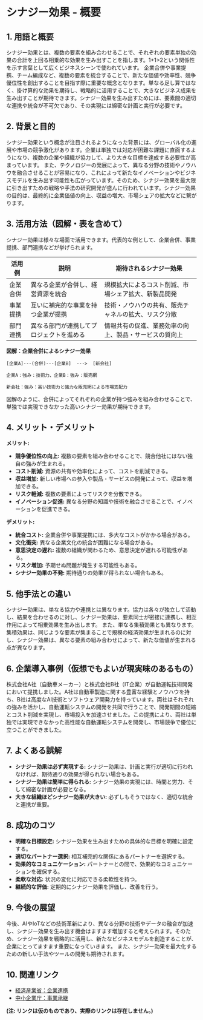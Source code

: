# シナジー効果 - 概要

## 1. 用語と概要

シナジー効果とは、複数の要素を組み合わせることで、それぞれの要素単独の効果の合計を上回る相乗的な効果を生み出すことを指します。1+1>2という関係性を示す言葉として広くビジネスシーンで使われています。  企業合併や事業提携、チーム編成など、複数の要素を統合することで、新たな価値や効率性、競争優位性を創出することを目指す際に重要な概念となります。単なる足し算ではなく、掛け算的な効果を期待し、戦略的に活用することで、大きなビジネス成果を生み出すことが期待できます。シナジー効果を生み出すためには、要素間の適切な連携や統合が不可欠であり、その実現には綿密な計画と実行が必要です。


## 2. 背景と目的

シナジー効果という概念が注目されるようになった背景には、グローバル化の進展や市場の競争激化があります。企業は単独では対応が困難な課題に直面するようになり、複数の企業や組織が協力して、より大きな目標を達成する必要性が高まっています。  また、テクノロジーの発展によって、異なる分野の技術やノウハウを融合させることが容易になり、これによって新たなイノベーションやビジネスモデルを生み出す可能性も広がっています。そのため、シナジー効果を最大限に引き出すための戦略や手法の研究開発が盛んに行われています。シナジー効果の目的は、最終的に企業価値の向上、収益の増大、市場シェアの拡大などに繋がります。


## 3. 活用方法（図解・表を含めて）

シナジー効果は様々な場面で活用できます。代表的な例として、企業合併、事業提携、部門連携などが挙げられます。

| 活用例 | 説明 | 期待されるシナジー効果 |
|---|---|---|
| 企業合併 | 異なる企業が合併し、経営資源を統合 | 規模拡大によるコスト削減、市場シェア拡大、新製品開発 |
| 事業提携 | 互いに補完的な事業を持つ企業が提携 | 技術・ノウハウの共有、販売チャネルの拡大、リスク分散 |
| 部門連携 | 異なる部門が連携してプロジェクトを進める | 情報共有の促進、業務効率の向上、製品・サービスの質向上 |


**図解：企業合併によるシナジー効果**

```
[企業A]---(合併)---[企業B]  --->  [新会社]

企業A：強み：技術力、企業B：強み：販売網

新会社：強み：高い技術力と強力な販売網による市場支配力
```

図解のように、合併によってそれぞれの企業が持つ強みを組み合わせることで、単独では実現できなかった高いシナジー効果が期待できます。


## 4. メリット・デメリット

**メリット:**

* **競争優位性の向上:** 複数の要素を組み合わせることで、競合他社にはない独自の強みが生まれる。
* **コスト削減:** 資源の共有や効率化によって、コストを削減できる。
* **収益増加:** 新しい市場への参入や製品・サービスの開発によって、収益を増加できる。
* **リスク軽減:** 複数の要素によってリスクを分散できる。
* **イノベーション促進:** 異なる分野の知識や技術を融合させることで、イノベーションを促進できる。


**デメリット:**

* **統合コスト:** 企業合併や事業提携には、多大なコストがかかる場合がある。
* **文化衝突:** 異なる企業文化の統合が困難になる場合がある。
* **意思決定の遅れ:** 複数の組織が関わるため、意思決定が遅れる可能性がある。
* **リスク増加:** 予期せぬ問題が発生する可能性もある。
* **シナジー効果の不発:** 期待通りの効果が得られない場合もある。


## 5. 他手法との違い

シナジー効果は、単なる協力や連携とは異なります。協力は各々が独立して活動し、結果を合わせるのに対し、シナジー効果は、要素同士が密接に連携し、相互作用によって相乗効果を生み出します。  また、単なる集積効果とも異なります。集積効果は、同じような要素が集まることで規模の経済効果が生まれるのに対し、シナジー効果は、異なる要素の組み合わせによって、新たな価値が生まれる点が異なります。


## 6. 企業導入事例（仮想でもよいが現実味のあるもの）

株式会社A社（自動車メーカー）と株式会社B社（IT企業）が自動運転技術開発において提携しました。A社は自動車製造に関する豊富な経験とノウハウを持ち、B社は高度なAI技術とソフトウェア開発力を持っています。両社はそれぞれの強みを活かし、自動運転システムの開発を共同で行うことで、開発期間の短縮とコスト削減を実現し、市場投入を加速させました。この提携により、両社は単独では実現できなかった高性能な自動運転システムを開発し、市場競争で優位に立つことができました。


## 7. よくある誤解

* **シナジー効果は必ず実現する:** シナジー効果は、計画と実行が適切に行われなければ、期待通りの効果が得られない場合もある。
* **シナジー効果は簡単に得られる:** シナジー効果の実現には、時間と労力、そして綿密な計画が必要となる。
* **大きな組織ほどシナジー効果が大きい:** 必ずしもそうではなく、適切な統合と連携が重要。


## 8. 成功のコツ

* **明確な目標設定:**  シナジー効果を生み出すための具体的な目標を明確に設定する。
* **適切なパートナー選択:** 相互補完的な関係にあるパートナーを選択する。
* **効果的なコミュニケーション:** パートナーとの間で、効果的なコミュニケーションを確保する。
* **柔軟な対応:** 状況の変化に対応できる柔軟性を持つ。
* **継続的な評価:** 定期的にシナジー効果を評価し、改善を行う。


## 9. 今後の展望

今後、AIやIoTなどの技術革新により、異なる分野の技術やデータの融合が加速し、シナジー効果を生み出す機会はますます増加すると考えられます。そのため、シナジー効果を戦略的に活用し、新たなビジネスモデルを創造することが、企業にとってますます重要になっていきます。  また、シナジー効果を最大化するための新しい手法やツールの開発も期待されます。


## 10. 関連リンク

* [経済産業省：企業連携](仮のリンク)
* [中小企業庁：事業承継](仮のリンク)


**(注: リンクは仮のものであり、実際のリンクは存在しません。)**
